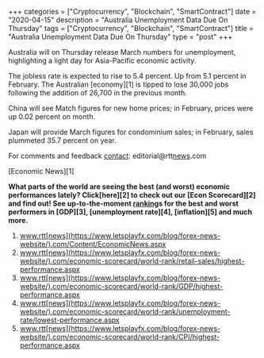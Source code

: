 +++
categories = ["Cryptocurrency", "Blockchain", "SmartContract"]
date = "2020-04-15"
description = "Australia Unemployment Data Due On Thursday"
tags = ["Cryptocurrency", "Blockchain", "SmartContract"]
title = "Australia Unemployment Data Due On Thursday"
type = "post"
+++

Australia will on Thursday release March numbers for unemployment,
highlighting a light day for Asia-Pacific economic activity.

The jobless rate is expected to rise to 5.4 percent. Up from 5.1 percent
in February. The Australian [economy][1] is tipped to lose 30,000 jobs
following the addition of 26,700 in the previous month.

China will see Match figures for new home prices; in February, prices
were up 0.02 percent on month.

Japan will provide March figures for condominium sales; in February,
sales plummeted 35.7 percent on year.

For comments and feedback [contact](https://www.playgroundfx.com/contact/): editorial@rtt[news](https://www.letsplayfx.com/blog/forex-news-website/).com

[Economic News][1]

 **What parts of the world are seeing the best (and worst) economic
performances lately? Click[here][2] to check out our [Econ Scorecard][2]
and find out! See up-to-the-moment [ranking](https://www.playgroundfx.com/blog/crypto-exchange-ranking/)s for the best and worst
performers in [GDP][3], [unemployment rate][4], [inflation][5] and much
more.**

   1. www.rtt[news](https://www.letsplayfx.com/blog/forex-news-website/).com/Content/EconomicNews.aspx
   2. www.rtt[news](https://www.letsplayfx.com/blog/forex-news-website/).com/economic-scorecard/world-rank/retail-sales/highest-performance.aspx
   3. www.rtt[news](https://www.letsplayfx.com/blog/forex-news-website/).com/economic-scorecard/world-rank/GDP/highest-performance.aspx
   4. www.rtt[news](https://www.letsplayfx.com/blog/forex-news-website/).com/economic-scorecard/world-rank/unemployment-rate/lowest-performance.aspx
   5. www.rtt[news](https://www.letsplayfx.com/blog/forex-news-website/).com/economic-scorecard/world-rank/CPI/highest-performance.aspx